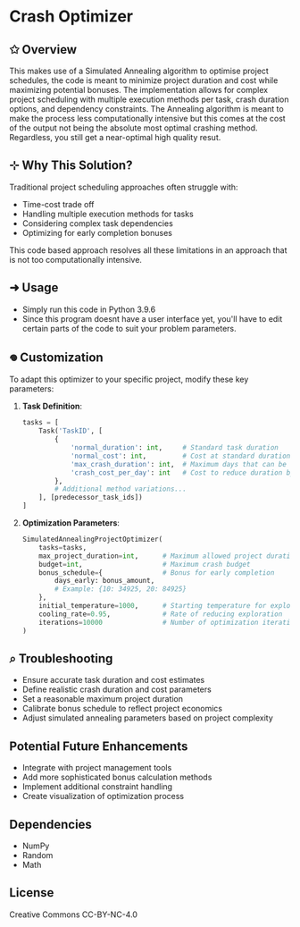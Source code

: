 # Crash Optimizer

## ✩ Overview

This makes use of a Simulated Annealing algorithm to optimise project schedules, the code is meant to minimize project duration and cost while maximizing potential bonuses. The implementation allows for complex project scheduling with multiple execution methods per task, crash duration options, and dependency constraints. The Annealing algorithm is meant to make the process less computationally intensive but this comes at the cost of the output not being the absolute most optimal crashing method. Regardless, you still get a near-optimal high quality resut.

## ⊹ Why This Solution?

Traditional project scheduling approaches often struggle with:
* Time-cost trade off
* Handling multiple execution methods for tasks
* Considering complex task dependencies
* Optimizing for early completion bonuses

This code based approach resolves all these limitations in an approach that is not too computationally intensive.

## ➜ Usage

* Simply run this code in Python 3.9.6
* Since this program doesnt have a user interface yet, you'll have to edit certain parts of the code to suit your problem parameters.
  
## 𖦹 Customization

To adapt this optimizer to your specific project, modify these key parameters:

1. **Task Definition**:
   ```python
   tasks = [
       Task('TaskID', [
           {
               'normal_duration': int,     # Standard task duration
               'normal_cost': int,         # Cost at standard duration
               'max_crash_duration': int,  # Maximum days that can be reduced
               'crash_cost_per_day': int   # Cost to reduce duration by one day
           },
           # Additional method variations...
       ], [predecessor_task_ids])
   ]
   ```

2. **Optimization Parameters**:
   ```python
   SimulatedAnnealingProjectOptimizer(
       tasks=tasks,
       max_project_duration=int,      # Maximum allowed project duration
       budget=int,                    # Maximum crash budget
       bonus_schedule={               # Bonus for early completion
           days_early: bonus_amount,
           # Example: {10: 34925, 20: 84925}
       },
       initial_temperature=1000,      # Starting temperature for exploration
       cooling_rate=0.95,             # Rate of reducing exploration
       iterations=10000               # Number of optimization iterations
   )
   ```

## ⌕ Troubleshooting

* Ensure accurate task duration and cost estimates
* Define realistic crash duration and cost parameters
* Set a reasonable maximum project duration
* Calibrate bonus schedule to reflect project economics
* Adjust simulated annealing parameters based on project complexity

## Potential Future Enhancements

* Integrate with project management tools
* Add more sophisticated bonus calculation methods
* Implement additional constraint handling
* Create visualization of optimization process

## Dependencies

* NumPy
* Random
* Math

## License
Creative Commons CC-BY-NC-4.0
